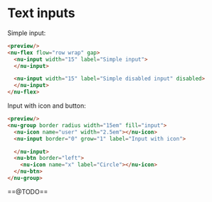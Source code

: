 # Text inputs

Simple input:

```html
<preview/>
<nu-flex flow="row wrap" gap>
  <nu-input width="15" label="Simple input">
  </nu-input>

  <nu-input width="15" label="Simple disabled input" disabled>
  </nu-input>
</nu-flex>
```

Input with icon and button:

```html
<preview/>
<nu-group border radius width="15em" fill="input">
  <nu-icon name="user" width="2.5em"></nu-icon>
  <nu-input border="0" grow="1" label="Input with icon">

  </nu-input>
  <nu-btn border="left">
    <nu-icon name="x" label="Circle"></nu-icon>
  </nu-btn>
</nu-group>
```

==@TODO==
